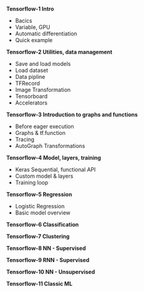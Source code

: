 **Tensorflow-1 Intro**
- Bacics
- Variable, GPU
- Automatic differentiation
- Quick example

**Tensorflow-2 Utilities, data management**
- Save and load models
- Load dataset
- Data pipline
- TFRecord
- Image Transformation
- Tensorboard
- Accelerators

**Tensorflow-3 Introduction to graphs and functions**
- Before eager execution 
- Graphs & tf.function
- Tracing
- AutoGraph Transformations

**Tensorflow-4 Model, layers, training**
- Keras Sequential, functional API
- Custom model & layers
- Training loop

**Tensorflow-5 Regression**
- Logistic Regression
- Basic model overview 

**Tensorflow-6 Classification**

**Tensorflow-7 Clustering**

**Tensorflow-8 NN - Supervised**

**Tensorflow-9 RNN - Supervised**

**Tensorflow-10 NN - Unsupervised**

**Tensorflow-11 Classic ML**

